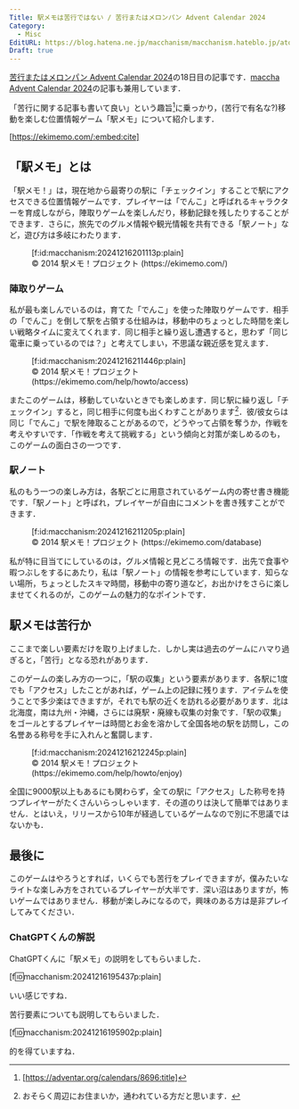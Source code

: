 ```yaml
---
Title: 駅メモは苦行ではない / 苦行またはメロンパン Advent Calendar 2024
Category:
  - Misc
EditURL: https://blog.hatena.ne.jp/macchanism/macchanism.hateblo.jp/atom/entry/6802418398309329313
Draft: true
---
```


[苦行またはメロンパン Advent Calendar 2024](https://adventar.org/calendars/10188)の18日目の記事です．[maccha Advent Calendar 2024](https://adventar.org/calendars/10199)の記事も兼用しています．

「苦行に関する記事も書いて良い」という趣旨[^1]に乗っかり，(苦行で有名な?)移動を楽しむ位置情報ゲーム「駅メモ」について紹介します．

[https://ekimemo.com/:embed:cite]

## 「駅メモ」とは

「駅メモ！」は，現在地から最寄りの駅に「チェックイン」することで駅にアクセスできる位置情報ゲームです．プレイヤーは「でんこ」と呼ばれるキャラクターを育成しながら，陣取りゲームを楽しんだり，移動記録を残したりすることができます．さらに，旅先でのグルメ情報や観光情報を共有できる「駅ノート」など，遊び方は多岐にわたります．

<figure class="figure-image figure-image-fotolife" title="© 2014 駅メモ！プロジェクト (https://ekimemo.com/)">[f:id:macchanism:20241216201113p:plain]<figcaption>© 2014 駅メモ！プロジェクト (https://ekimemo.com/)</figcaption></figure>

### 陣取りゲーム

私が最も楽しんでいるのは，育てた「でんこ」を使った陣取りゲームです．相手の「でんこ」を倒して駅を占領する仕組みは，移動中のちょっとした時間を楽しい戦略タイムに変えてくれます．同じ相手と繰り返し遭遇すると，思わず「同じ電車に乗っているのでは？」と考えてしまい，不思議な親近感を覚えます．

<figure class="figure-image figure-image-fotolife" title="© 2014 駅メモ！プロジェクト (https://ekimemo.com/help/howto/access)">[f:id:macchanism:20241216211446p:plain]<figcaption>© 2014 駅メモ！プロジェクト (https://ekimemo.com/help/howto/access)</figcaption></figure>

またこのゲームは，移動していないときでも楽しめます．同じ駅に繰り返し「チェックイン」すると，同じ相手に何度も出くわすことがあります[^2]．彼/彼女らは同じ「でんこ」で駅を陣取ることがあるので，どうやって占領を奪うか，作戦を考えやすいです．「作戦を考えて挑戦する」という傾向と対策が楽しめるのも，このゲームの面白さの一つです．

### 駅ノート

私のもう一つの楽しみ方は，各駅ごとに用意されているゲーム内の寄せ書き機能です．「駅ノート」と呼ばれ，プレイヤーが自由にコメントを書き残すことができます．

<figure class="figure-image figure-image-fotolife" title="© 2014 駅メモ！プロジェクト (https://ekimemo.com/database)">[f:id:macchanism:20241216211205p:plain]<figcaption>© 2014 駅メモ！プロジェクト (https://ekimemo.com/database)</figcaption></figure>

私が特に目当てにしているのは，グルメ情報と見どころ情報です．出先で食事や暇つぶしをするにあたり，私は「駅ノート」の情報を参考にしています．知らない場所，ちょっとしたスキマ時間，移動中の寄り道など，お出かけをさらに楽しませてくれるのが，このゲームの魅力的なポイントです．

## 駅メモは苦行か

ここまで楽しい要素だけを取り上げました．しかし実は過去のゲームにハマり過ぎると，「苦行」となる恐れがあります．

このゲームの楽しみ方の一つに，「駅の収集」という要素があります．各駅に1度でも「アクセス」したことがあれば，ゲーム上の記録に残ります．アイテムを使うことで多少楽はできますが，それでも駅の近くを訪れる必要があります．北は北海度，南は九州・沖縄，さらには廃駅・廃線も収集の対象です．「駅の収集」をゴールとするプレイヤーは時間とお金を溶かして全国各地の駅を訪問し，この名誉ある称号を手に入れんと奮闘します．

<figure class="figure-image figure-image-fotolife" title="© 2014 駅メモ！プロジェクト (https://ekimemo.com/help/howto/enjoy)">[f:id:macchanism:20241216212245p:plain]<figcaption>© 2014 駅メモ！プロジェクト (https://ekimemo.com/help/howto/enjoy)</figcaption></figure>

全国に9000駅以上もあるにも関わらず，全ての駅に「アクセス」した称号を持つプレイヤーがたくさんいらっしゃいます．その道のりは決して簡単ではありません．とはいえ，リリースから10年が経過しているゲームなので別に不思議ではないかも．

## 最後に

このゲームはやろうとすれば，いくらでも苦行をプレイできますが，僕みたいなライトな楽しみ方をされているプレイヤーが大半です．深い沼はありますが，怖いゲームではありません．移動が楽しみになるので，興味のある方は是非プレイしてみてください．

### ChatGPTくんの解説

ChatGPTくんに「駅メモ」の説明をしてもらいました．

[f:id:macchanism:20241216195437p:plain]

いい感じですね．

苦行要素についても説明してもらいました．

[f:id:macchanism:20241216195902p:plain]

的を得ていますね．

[^1]: [https://adventar.org/calendars/8696:title]
[^2]: おそらく周辺にお住まいか，通われている方だと思います．
